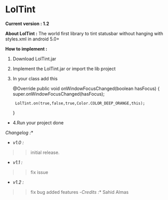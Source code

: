 # LolTint


**Current version : 1.2**

**About LolTint :**
The world first library to tint statusbar without hanging with styles.xml in android 5.0+

**How to implement :**

1. Download LolTint.jar
2. Implement the LolTint.jar or import the lib project
3. In your class add this
 
    @Override
    public void onWindowFocusChanged(boolean hasFocus) {
        super.onWindowFocusChanged(hasFocus);

        LolTint.on(true,false,true,Color.COLOR_DEEP_ORANGE,this);

    }
- 4.Run your project done

*Changelog :**
- *v1.0 :*

 >>initial release.

- *v1.1 :*
 >> fix issue

- *v1.2 :*
 >> fix bug
 >> added features
 -*Credits :**
 Sahid Almas
